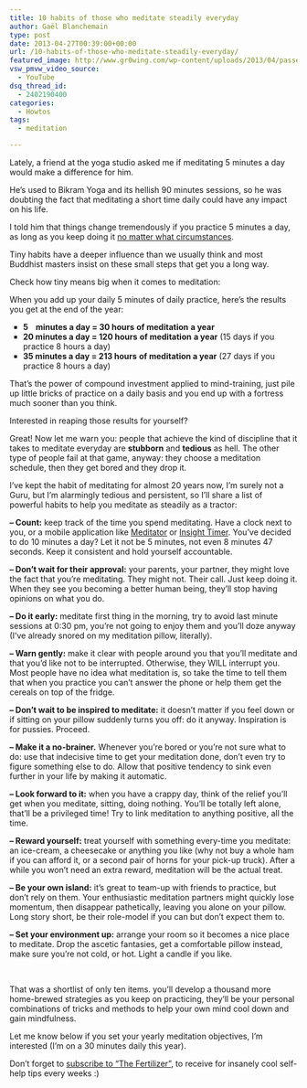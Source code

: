 ```yaml
---
title: 10 habits of those who meditate steadily everyday
author: Gaël Blanchemain
type: post
date: 2013-04-27T00:39:00+00:00
url: /10-habits-of-those-who-meditate-steadily-everyday/
featured_image: http://www.gr0wing.com/wp-content/uploads/2013/04/passed-out.jpg
vsw_pmvw_video_source:
  - YouTube
dsq_thread_id:
  - 2402190400
categories:
  - Howtos
tags:
  - meditation

---
```

Lately, a friend at the yoga studio asked me if meditating 5 minutes a day would make a difference for him.

He&#8217;s used to Bikram Yoga and its hellish 90 minutes sessions, so he was doubting the fact that meditating a short time daily could have any impact on his life.

I told him that things change tremendously if you practice 5 minutes a day, as long as you keep doing it <a title="How to meditate during hard times" href="http://www.gaelblanchemain.com/how-to-meditate-during-hard-times/" target="_blank">no matter what circumstances</a>.

<!--more-->

Tiny habits have a deeper influence than we usually think and most Buddhist masters insist on these small steps that get you a long way.

Check how tiny means big when it comes to meditation:

When you add up your daily 5 minutes of daily practice, here&#8217;s the results you get at the end of the year:

<ul style="list-style-type: square;">
  <li>
    <strong>5    minutes a day = 30 hours</strong> <strong>of meditation</strong> <strong>a year</strong>
  </li>
  <li>
    <strong>20 minutes a day = 120 hours</strong> <strong>of meditation</strong> <strong>a year</strong> (15 days if you practice 8 hours a day)
  </li>
  <li>
    <strong>35 minutes a day = 213 hours</strong> <strong>of meditation a year</strong> (27 days if you practice 8 hours a day)
  </li>
</ul>

That&#8217;s the power of compound investment applied to mind-training, just pile up little bricks of practice on a daily basis and you end up with a fortress much sooner than you think.

Interested in reaping those results for yourself?

Great! Now let me warn you: people that achieve the kind of discipline that it takes to meditate everyday are **stubborn** and **tedious** as hell. The other type of people fail at that game, anyway: they choose a meditation schedule, then they get bored and they drop it.

I&#8217;ve kept the habit of meditating for almost 20 years now, I&#8217;m surely not a Guru, but I&#8217;m alarmingly tedious and persistent, so I&#8217;ll share a list of powerful habits to help you meditate as steadily as a tractor:

**&#8211; Count:** keep track of the time you spend meditating. Have a clock next to you, or a mobile application like <a href="https://itunes.apple.com/us/app/meditator-meditation-timer/id288676740?mt=8" target="_blank">Meditator</a> or <a href="https://insighttimer.com/" target="_blank">Insight Timer</a>. You&#8217;ve decided to do 10 minutes a day? Let it not be 5 minutes, not even 8 minutes 47 seconds. Keep it consistent and hold yourself accountable.

**&#8211; Don&#8217;t wait for their approval:** your parents, your partner, they might love the fact that you&#8217;re meditating. They might not. Their call. Just keep doing it. When they see you becoming a better human being, they&#8217;ll stop having opinions on what you do.

**&#8211; Do it early:** meditate first thing in the morning, try to avoid last minute sessions at 0:30 pm, you&#8217;re not going to enjoy them and you&#8217;ll doze anyway (I&#8217;ve already snored on my meditation pillow, literally).

**&#8211; Warn gently:** make it clear with people around you that you&#8217;ll meditate and that you&#8217;d like not to be interrupted. Otherwise, they WILL interrupt you. Most people have no idea what meditation is, so take the time to tell them that when you practice you can&#8217;t answer the phone or help them get the cereals on top of the fridge.

**&#8211; Don&#8217;t wait to be inspired to meditate:** it doesn&#8217;t matter if you feel down or if sitting on your pillow suddenly turns you off: do it anyway. Inspiration is for pussies. Proceed.

**&#8211; Make it a no-brainer.** Whenever you&#8217;re bored or you&#8217;re not sure what to do: use that indecisive time to get your meditation done, don&#8217;t even try to figure something else to do. Allow that positive tendency to sink even further in your life by making it automatic.

**&#8211; Look forward to it:** when you have a crappy day, think of the relief you&#8217;ll get when you meditate, sitting, doing nothing. You&#8217;ll be totally left alone, that&#8217;ll be a privileged time! Try to link meditation to anything positive, all the time.

**&#8211; Reward yourself:** treat yourself with something every-time you meditate: an ice-cream, a cheesecake or anything you like (why not buy a whole ham if you can afford it, or a second pair of horns for your pick-up truck). After a while you won&#8217;t need an extra reward, meditation will be the actual treat.

**&#8211; Be your own island:** it&#8217;s great to team-up with friends to practice, but don&#8217;t rely on them. Your enthusiastic meditation partners might quickly lose momentum, then disappear pathetically, leaving you alone on your pillow.  
Long story short, be their role-model if you can but don&#8217;t expect them to.

**&#8211; Set your environment up:** arrange your room so it becomes a nice place to meditate. Drop the ascetic fantasies, get a comfortable pillow instead, make sure you&#8217;re not cold, or hot. Light a candle if you like.

&nbsp;

That was a shortlist of only ten items. you&#8217;ll develop a thousand more home-brewed strategies as you keep on practicing, they&#8217;ll be your personal combinations of tricks and methods to help your own mind cool down and gain mindfulness.

Let me know below if you set your yearly meditation objectives, I&#8217;m interested (I&#8217;m on a 30 minutes daily this year).

Don&#8217;t forget to <a href="http://eepurl.com/zxyeT" target="_blank">subscribe to &#8220;The Fertilizer&#8221;</a>, to receive for insanely cool self-help tips every weeks :)